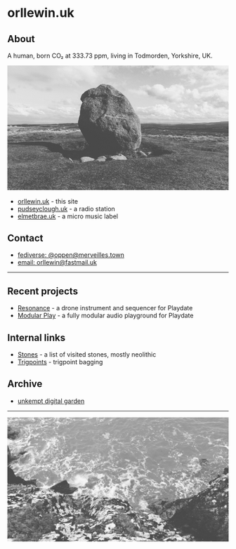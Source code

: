 # orllewin.uk

## About

A human, born CO₂ at 333.73 ppm, living in Todmorden, Yorkshire, UK.

![The Cop Stone, Moor Divock, Cumbria](images/20240329_cop_stone_lento_orl_mono_standard_a142_1711723130.jpg)  

* [orllewin.uk](https://orllewin.uk) - this site
* [pudseyclough.uk](https://pudseyclough.uk) - a radio station
* [elmetbrae.uk](https://elmetbrae.uk) - a micro music label

## Contact

* [fediverse: @oppen@merveilles.town](https://merveilles.town/@oppen)
* [email: orllewin@fastmail.uk](mailto:orllewin@fastmail.uk)

---

## Recent projects

* [Resonance](projects/resonance/) - a drone instrument and sequencer for Playdate
* [Modular Play](projects/modular_play/) - a fully modular audio playground for Playdate

## Internal links

* [Stones](stones/) - a list of visited stones, mostly neolithic
* [Trigpoints](trigpoints/) - trigpoint bagging

## Archive

* [unkempt digital garden](digitalgarden/)

---

![The sea, I can't remember where](images/lento_orl_mono_standard_asus_ai2302_1708086971.jpg)  

